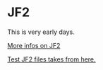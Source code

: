 # JF2

This is very early days.

[More infos on JF2](https://www.w3.org/TR/jf2/)

[Test JF2 files takes from here.](https://github.com/dissolve/jf2_validator)